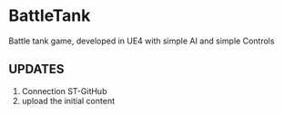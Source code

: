 # BattleTank
Battle tank game, developed in UE4 with simple AI and simple Controls

## UPDATES
1) Connection ST-GitHub
2) upload the initial content
